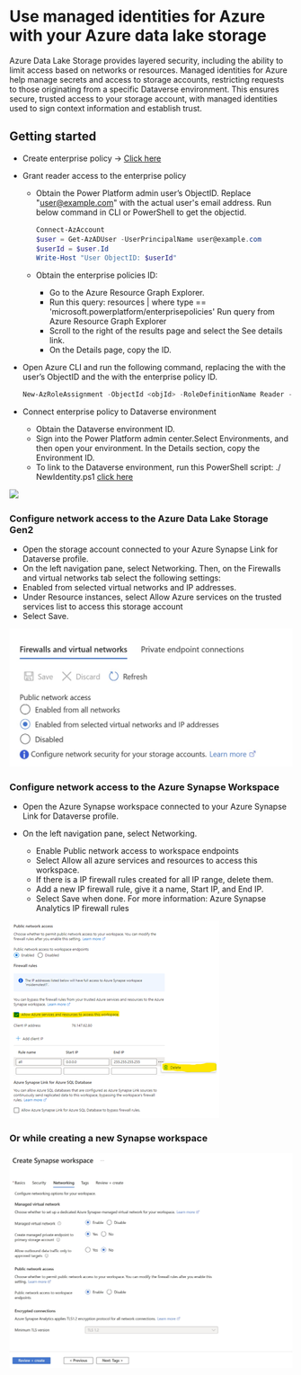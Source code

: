 # Use managed identities for Azure with your Azure data lake storage

Azure Data Lake Storage provides layered security, including the ability to limit access based on networks or resources. Managed identities for Azure help manage secrets and access to storage accounts, restricting requests to those originating from a specific Dataverse environment. This ensures secure, trusted access to your storage account, with managed identities used to sign context information and establish trust.

## Getting started

- Create enterprise policy &rarr; [Click here](./CreateIdentityEnterprisePolicy.ps1)

- Grant reader access to the enterprise policy 

  - Obtain the Power Platform admin user’s ObjectID. Replace "user@example.com" with the actual user's email address. Run below command in CLI or PowerShell to get the objectid.
  
    ```PowerShell
    Connect-AzAccount
    $user = Get-AzADUser -UserPrincipalName user@example.com
    $userId = $user.Id
    Write-Host "User ObjectID: $userId"
    ```

  - Obtain the enterprise policies ID:
    - Go to the Azure Resource Graph Explorer.
    - Run this query: resources | where type == 'microsoft.powerplatform/enterprisepolicies' Run query from Azure Resource Graph Explorer
    - Scroll to the right of the results page and select the See details link.
    - On the Details page, copy the ID.

- Open Azure CLI and run the following command, replacing the <objId> with the user’s ObjectID and the <EP Resource Id> with the enterprise policy ID.

    ```powershell
    New-AzRoleAssignment -ObjectId <objId> -RoleDefinitionName Reader -Scope <EP Resource Id>
    ```

- Connect enterprise policy to Dataverse environment
  - Obtain the Dataverse environment ID.
  - Sign into the Power Platform admin center.Select Environments, and then open your environment. In the Details section, copy the Environment ID.
  - To link to the Dataverse environment, run this PowerShell script: ./ NewIdentity.ps1 [click here](./NewIdentity.ps1)
  
<img src="https://user-images.githubusercontent.com/29349597/232248283-27c05d8e-4553-4771-800f-60754f3a2317.png" width="500" />

### Configure network access to the Azure Data Lake Storage Gen2

- Open the storage account connected to your Azure Synapse Link for Dataverse profile.
- On the left navigation pane, select Networking. Then, on the Firewalls and virtual networks tab select the following settings:
- Enabled from selected virtual networks and IP addresses.
- Under Resource instances, select Allow Azure services on the trusted services list to access this storage account
- Select Save.

![Firewall and virtual networks](./images/232248314-a6e3a007-c76c-420e-8eef-aaa65de924f6.png)

### Configure network access to the Azure Synapse Workspace

- Open the Azure Synapse workspace connected to your Azure Synapse Link for Dataverse profile.

- On the left navigation pane, select Networking.
  - Enable Public network access to workspace endpoints
  - Select Allow all azure services and resources to access this workspace.
  - If there is a IP firewall rules created for all IP range, delete them.
  - Add a new IP firewall rule, give it a name, Start IP, and End IP.
  - Select Save when done. For more information: Azure Synapse Analytics IP firewall rules

![Allow Azure Services](./images/232248437-4d7b95e0-85c0-4c99-ba70-3f80c43ccfe4.png)

### Or while creating a new Synapse workspace

![Create Synapse Workspace](./images/232248435-fdeb4a21-462f-4256-8ab9-37e24618a693.png)
